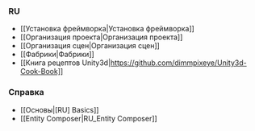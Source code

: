 ### RU

- [[Установка фреймворка|Установка фреймворка]]
- [[Организация проекта|Организация проекта]]
- [[Организация сцен|Организация сцен]]
- [[Фабрики|Фабрики]]
- [[Книга рецептов Unity3d|https://github.com/dimmpixeye/Unity3d-Cook-Book]]

### Справка

- [[Основы|[RU] Basics]]
- [[Entity Composer|RU_Entity Composer]] 
 